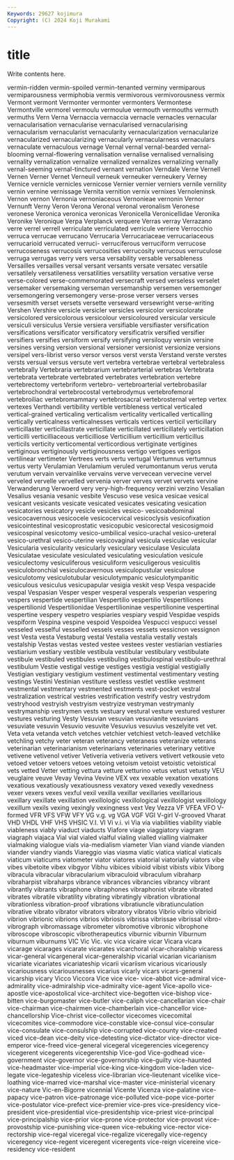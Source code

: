 ```yaml
---
Keywords: 29627 kojimura
Copyright: (C) 2024 Koji Murakami
---
```


# title

Write contents here.



 vermin-ridden vermin-spoiled vermin-tenanted verminy vermiparous vermiparousness vermiphobia vermis vermivorous
vermivorousness vermix Vermont vermont Vermonter vermonter vermonters Vermontese Vermontville vermorel
vermoulu vermoulue vermouth vermouths vermuth vermuths Vern Verna Vernaccia vernaccia
vernacle vernacles vernacular vernacularisation vernacularise vernacularised vernacularising vernacularism vernacularist vernacularity
vernacularization vernacularize vernacularized vernacularizing vernacularly vernacularness vernaculars vernaculate vernaculous vernage
Vernal vernal vernal-bearded vernal-blooming vernal-flowering vernalisation vernalise vernalised vernalising vernality
vernalization vernalize vernalized vernalizes vernalizing vernally vernal-seeming vernal-tinctured vernant vernation
Verndale Verne Vernell Vernen Verner Vernet Verneuil verneuk verneuker verneukery
Verney Vernice vernicle vernicles vernicose Vernier vernier verniers vernile vernility
vernin vernine vernissage Vernita vernition vernix vernixes Vernoleninsk Vernon vernon
Vernonia vernoniaceous Vernonieae vernonin Vernor Vernunft Verny Veron Verona Veronal
veronal veronalism Veronese veronese Veronica veronica veronicas Veronicella Veronicellidae Veronika
Veronike Veronique Verpa Verplanck verquere Verras verray Verrazano verre verrel
verrell verriculate verriculated verricule verriere Verrocchio verruca verrucae verrucano Verrucaria
Verrucariaceae verrucariaceous verrucarioid verrucated verruci- verruciferous verruciform verrucose verrucoseness verrucosis
verrucosities verrucosity verrucous verruculose verruga verrugas verry vers versa versability
versable versableness Versailles versailles versal versant versants versate versatec versatile
versatilely versatileness versatilities versatility versation versative verse verse-colored verse-commemorated versecraft
versed verseless verselet versemaker versemaking verseman versemanship versemen versemonger versemongering
versemongery verse-prose verser versers verses versesmith verset versets versette verseward
versewright verse-writing Vershen Vershire versicle versicler versicles versicolor versicolorate versicolored
versicolorous versicolour versicoloured versicular versicule versiculi versiculus Versie versiera versifiable
versifiaster versification versifications versificator versificatory versificatrix versified versifier versifiers versifies
versiform versify versifying versiloquy versin versine versines versing version versional
versioner versionist versionize versions versipel vers-librist verso versor versos verst
versta Verstand verste verstes versts versual versus versute vert vertebra
vertebrae vertebral vertebraless vertebrally Vertebraria vertebrarium vertebrarterial vertebras Vertebrata vertebrata
vertebrate vertebrated vertebrates vertebration vertebre vertebrectomy vertebriform vertebro- vertebroarterial vertebrobasilar
vertebrochondral vertebrocostal vertebrodymus vertebrofemoral vertebroiliac vertebromammary vertebrosacral vertebrosternal vertep vertex
vertexes Verthandi vertibility vertible vertibleness vertical verticaled vertical-grained verticaling verticalism
verticality verticalled verticalling vertically verticalness verticalnesses verticals vertices verticil verticillary
verticillaster verticillastrate verticillate verticillated verticillately verticillation verticilli verticilliaceous verticilliose Verticillium
verticillium verticillus verticils verticity verticomental verticordious vertiginate vertigines vertiginous vertiginously
vertiginousness vertigo vertigoes vertigos vertilinear vertimeter Vertrees verts vertu vertugal
Vertumnus vertumnus vertus verty Verulamian Verulamium veruled verumontanum verus veruta
verutum vervain vervainlike vervains verve vervecean vervecine vervel verveled vervelle
vervelled vervenia verver verves vervet vervets vervine Verwanderung Verwoerd very
very-high-frequency verzini verzino Vesalian Vesalius vesania vesanic vesbite Vescuso vese
vesica vesicae vesical vesicant vesicants vesicate vesicated vesicates vesicating vesication
vesicatories vesicatory vesicle vesicles vesico- vesicoabdominal vesicocavernous vesicocele vesicocervical vesicoclysis
vesicofixation vesicointestinal vesicoprostatic vesicopubic vesicorectal vesicosigmoid vesicospinal vesicotomy vesico-umbilical vesico-urachal
vesico-ureteral vesico-urethral vesico-uterine vesicovaginal vesicula vesiculae vesicular Vesicularia vesicularity vesicularly
vesiculary vesiculase Vesiculata Vesiculatae vesiculate vesiculated vesiculating vesiculation vesicule vesiculectomy
vesiculiferous vesiculiform vesiculigerous vesiculitis vesiculobronchial vesiculocavernous vesiculopustular vesiculose vesiculotomy vesiculotubular
vesiculotympanic vesiculotympanitic vesiculous vesiculus vesicupapular vesigia veskit vesp Vespa vespacide
vespal Vespasian Vesper vesper vesperal vesperals vesperian vespering vespers vespertide
vespertilian Vespertilio vespertilio Vespertiliones vespertilionid Vespertilionidae Vespertilioninae vespertilionine vespertinal vespertine
vespery vespetro vespiaries vespiary vespid Vespidae vespids vespiform Vespina vespine
vespoid Vespoidea Vespucci vespucci vessel vesseled vesselful vesselled vessels vesses
vessets vessicnon vessignon vest Vesta vesta Vestaburg vestal Vestalia vestalia
vestally vestals vestalship Vestas vestas vested vestee vestees vester vestiarian
vestiaries vestiarium vestiary vestible vestibula vestibular vestibulary vestibulate vestibule vestibuled
vestibules vestibuling vestibulospinal vestibulo-urethral vestibulum Vestie vestigal vestige vestiges vestigia
vestigial vestigially Vestigian vestigiary vestigium vestiment vestimental vestimentary vesting vestings
Vestini Vestinian vestiture vestless vestlet vestlike vestment vestmental vestmentary vestmented
vestments vest-pocket vestral vestralization vestrical vestries vestrification vestrify vestry vestrydom
vestryhood vestryish vestryism vestryize vestryman vestrymanly vestrymanship vestrymen vests vestuary
vestural vesture vestured vesturer vestures vesturing Vesty Vesuvian vesuvian vesuvianite
vesuvians vesuviate vesuvin Vesuvio vesuvite Vesuvius vesuvius veszelyite vet vet.
Veta veta vetanda vetch vetches vetchier vetchiest vetch-leaved vetchlike vetchling
vetchy veter veteran veterancy veteraness veteranize veterans veterinarian veterinarianism veterinarians
veterinaries veterinary vetitive vetivene vetivenol vetiver Vetiveria vetiveria vetivers vetivert
vetkousie veto vetoed vetoer vetoers vetoes vetoing vetoism vetoist vetoistic
vetoistical vets vetted Vetter vetting vettura vetture vetturino vetus vetust
vetusty VEU veuglaire veuve Vevay Vevina Vevine VEX vex vexable
vexation vexations vexatious vexatiously vexatiousness vexatory vexed vexedly vexedness vexer
vexers vexes vexful vexil vexilla vexillar vexillaries vexillarious vexillary vexillate
vexillation vexillologic vexillological vexillologist vexillology vexillum vexils vexing vexingly vexingness
vext Vey Vezza VF VFEA VFO V-formed VFR VFS VFW
VFY VG v.g. vg VGA VGF VGI V-girl V-grooved Vharat
VHD VHDL VHF VHS VHSIC V.I. VI Vi v.i. vi
Via via viabilities viability viable viableness viably viaduct viaducts Viafore
viage viaggiatory viagram viagraph viajaca Vial vial vialed vialful vialing
vialled vialling vialmaker vialmaking vialogue vials via-medialism viameter Vian viand
viande vianden viander viandry viands Viareggio vias viasma viatic viatica
viatical viaticals viaticum viaticums viatometer viator viatores viatorial viatorially viators
vibe vibes vibetoite vibex vibgyor Vibhu vibices vibioid vibist vibists
vibix Viborg vibracula vibracular vibracularium vibraculoid vibraculum vibraharp vibraharpist vibraharps
vibrance vibrances vibrancies vibrancy vibrant vibrantly vibrants vibraphone vibraphones vibraphonist
vibrate vibrated vibrates vibratile vibratility vibrating vibratingly vibration vibrational vibrationless
vibration-proof vibrations vibratiuncle vibratiunculation vibrative vibrato vibrator vibrators vibratory vibratos
Vibrio vibrio vibrioid vibrion vibrionic vibrions vibrios vibriosis vibrissa vibrissae
vibrissal vibro- vibrograph vibromassage vibrometer vibromotive vibronic vibrophone vibroscope vibroscopic
vibrotherapeutics viburnic viburnin Viburnum viburnum viburnums VIC Vic Vic. vic
vica vicaire vicar Vicara vicara vicarage vicarages vicarate vicarates vicarchoral
vicar-choralship vicaress vicar-general vicargeneral vicar-generalship vicarial vicarian vicarianism vicariate vicariates
vicariateship vicarii vicariism vicarious vicariously vicariousness vicariousnesses vicarius vicarly vicars
vicars-general vicarship vicary Vicco Viccora Vice vice vice- vice-abbot vice-admiral
vice-admirality vice-admiralship vice-admiralty vice-agent Vice-apollo vice-apostle vice-apostolical vice-architect vice-begotten vice-bishop
vice-bitten vice-burgomaster vice-butler vice-caliph vice-cancellarian vice-chair vice-chairman vice-chairmen vice-chamberlain vice-chancellor
vice-chancellorship Vice-christ vice-collector vicecomes vicecomital vicecomites vice-commodore vice-constable vice-consul vice-consular
vice-consulate vice-consulship vice-corrupted vice-county vice-created viced vice-dean vice-deity vice-detesting vice-dictator
vice-director vice-emperor vice-freed vice-general vicegeral vicegerencies vicegerency vicegerent vicegerents vicegerentship
Vice-god Vice-godhead vice-government vice-governor vice-governorship vice-guilty vice-haunted vice-headmaster vice-imperial vice-king
vice-kingdom vice-laden vice-legate vice-legateship viceless vice-librarian vice-lieutenant vicelike vice-loathing vice-marred
vice-marshal vice-master vice-ministerial vicenary vice-nature Vic-en-Bigorre vicennial Vicente Vicenza vice-palatine
vice-papacy vice-patron vice-patronage vice-polluted vice-pope vice-porter vice-postulator vice-prefect vice-premier vice-pres
vice-presidency vice-president vice-presidential vice-presidentship vice-priest vice-principal vice-principalship vice-prior vice-prone vice-protector
vice-provost vice-provostship vice-punishing vice-queen vice-rebuking vice-rector vice-rectorship vice-regal viceregal vice-regalize
viceregally vice-regency viceregency vice-regent viceregent viceregents vice-reign vicereine vice-residency vice-resident
